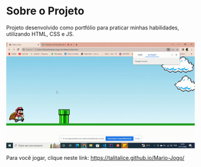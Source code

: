 # Sobre o Projeto

Projeto desenvolvido como portfólio para praticar minhas habilidades, utilizando HTML, CSS e JS.

<div>
<img src="./jogo-do-mario.gif"/>
</div>

Para você jogar, clique neste link:
https://talitalice.github.io/Mario-Jogo/
